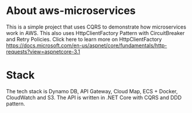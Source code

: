 # About aws-microservices
This is a simple project that uses CQRS to demonstrate how microservices work in AWS. This also uses HttpClientFactory Pattern with CircuitBreaker and Retry Policies. Click here to learn more on HttpClientFactory https://docs.microsoft.com/en-us/aspnet/core/fundamentals/http-requests?view=aspnetcore-3.1

# Stack
The tech stack is Dynamo DB, API Gateway, Cloud Map, ECS + Docker, CloudWatch and S3. The API is written in .NET Core with CQRS and DDD pattern.
